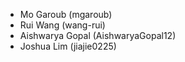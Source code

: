 - Mo Garoub (mgaroub)
- Rui Wang (wang-rui)
- Aishwarya Gopal (AishwaryaGopal12)
- Joshua Lim (jiajie0225)
